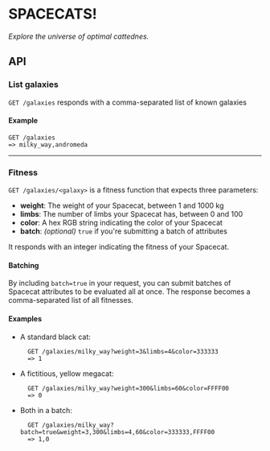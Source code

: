 # SPACECATS!
_Explore the universe of optimal cattednes._

## API

### List galaxies
`GET /galaxies` responds with a comma-separated list of known galaxies

#### Example
    GET /galaxies
    => milky_way,andromeda

---

### Fitness
`GET /galaxies/<galaxy>` is a fitness function that expects three parameters:

*  **weight**: The weight of your Spacecat, between 1 and 1000 kg
*  **limbs**: The number of limbs your Spacecat has, between 0 and 100
*  **color**: A hex RGB string indicating the color of your Spacecat
*  **batch**: _(optional)_ `true` if you're submitting a batch of attributes

It responds with an integer indicating the fitness of your Spacecat.

#### Batching
By including `batch=true` in your request, you can submit batches of Spacecat
attributes to be evaluated all at once. The response becomes a
comma-separated list of all fitnesses.

#### Examples
* A standard black cat:

        GET /galaxies/milky_way?weight=3&limbs=4&color=333333
        => 1

* A fictitious, yellow megacat:

        GET /galaxies/milky_way?weight=300&limbs=60&color=FFFF00
        => 0

* Both in a batch:

        GET /galaxies/milky_way?batch=true&weight=3,300&limbs=4,60&color=333333,FFFF00
        => 1,0
